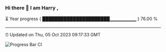 ### Hi there 👋 I am Harry , 

⏳ Year progress { ██████████████████████▁▁▁▁▁▁▁▁ } 76.00 %

---

⏰ Updated on Thu, 05 Oct 2023 09:17:33 GMT

![Progress Bar CI](https://github.com/duykhang68/duykhang68/workflows/Progress%20Bar%20CI/badge.svg)
